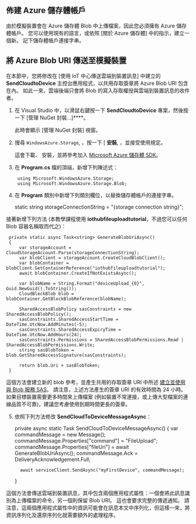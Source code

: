 ## 佈建 Azure 儲存體帳戶

由於模擬裝置會在 Azure 儲存體 Blob 中上傳檔案，因此您必須擁有 Azure 儲存體帳戶。 您可以使用現有的語言，或依照 [關於 Azure 儲存體] 中的指示，建立一個新。 記下儲存體帳戶連接字串。

## 將 Azure Blob URI 傳送至模擬裝置

在本節中，您將修改在 [使用 loT 中心傳送雲端到裝置訊息] 中建立的 **SendCloudtoDevice** 主控台應用程式，以共用存取簽章將 Azure Blob URI 包含在內。 如此一來，雲端後端只會將 Blob 的寫入存取權授與雲端到裝置訊息的收件者。

1. 在 Visual Studio 中，以滑鼠右鍵按一下 **SendCloudtoDevice** 專案，然後按一下 [管理 NuGet 封裝...]****。

    此時會顯示 [管理 NuGet 封裝] 視窗。

2. 搜尋 `WindowsAzure.Storage`, ，按一下 [ **安裝**, ，並接受使用規定。

    這會下載、 安裝，並將參考加入 [Microsoft Azure 儲存體 SDK](https://www.nuget.org/packages/WindowsAzure.Storage/)。

3. 在 **Program.cs** 檔的頂端，新增下列陳述式：

        using Microsoft.WindowsAzure.Storage;
        using Microsoft.WindowsAzure.Storage.Blob;

4. 在 **Program** 類別中新增下列類別欄位，以替換儲存體帳戶的連接字串。

     static string storageConnectionString = "{storage connection string}";

 接著新增下列方法 (本教學課程使用 **iothubfileuploadtutorial**，不過您可以任何 Blob 容器名稱取而代之)：

     private static async Task<string> GenerateBlobUriAsync()
     {
         var storageAccount = CloudStorageAccount.Parse(storageConnectionString);
         var blobClient = storageAccount.CreateCloudBlobClient();
         var blobContainer = blobClient.GetContainerReference("iothubfileuploadtutorial");
         await blobContainer.CreateIfNotExistsAsync();
    
         var blobName = String.Format("deviceUpload_{0}", Guid.NewGuid().ToString());
         CloudBlockBlob blob = blobContainer.GetBlockBlobReference(blobName);
    
         SharedAccessBlobPolicy sasConstraints = new SharedAccessBlobPolicy();
         sasConstraints.SharedAccessStartTime = DateTime.UtcNow.AddMinutes(-5);
         sasConstraints.SharedAccessExpiryTime = DateTime.UtcNow.AddHours(24);
         sasConstraints.Permissions = SharedAccessBlobPermissions.Read | SharedAccessBlobPermissions.Write;
         string sasBlobToken = blob.GetSharedAccessSignature(sasConstraints);
    
         return blob.Uri + sasBlobToken;
     }

 這個方法會建立新的 blob 參考，並產生共用的存取簽章 URI 中所述 [建立並使用與 Blob 服務 SAS](https://azure.microsoft.com/en-us/documentation/articles/storage-dotnet-shared-access-signature-part-2/)。 請注意，上述方法產生的簽章 URI 的有效時間為 24 小時。 如果目標裝置需要更多時間來上傳檔案 (例如裝置不常連接，或上傳大型檔案的連線品質不可靠)，建議您考慮使用到期時間更長的簽章。

5. 依照下列方法修改 **SendCloudToDeviceMessageAsync**：

     private async static Task SendCloudToDeviceMessageAsync()
     {
         var commandMessage = new Message();
         commandMessage.Properties["command"] = "FileUpload";
         commandMessage.Properties["fileUri"] = await GenerateBlobUriAsync();
         commandMessage.Ack = DeliveryAcknowledgement.Full;
    
         await serviceClient.SendAsync("myFirstDevice", commandMessage);
     }

 這個方法會傳送雲端到裝置訊息，其中包含兩個應用程式屬性：一個會將此訊息識別為上傳檔案的命令，另一個則保留 Blob URI。 這也會要求完整的傳遞通知。 請注意，這兩個應用程式屬性中的資訊可能會在訊息本文中序列化，但這樣一來，將資訊序列化及還原序列化就需要額外的處理程序。















[about azure storage]: https://azure.microsoft.com/en-us/documentation/articles/storage-create-storage-account/#create-a-storage-account 
[iot hub developer guide - c2d]: iot-hub-devguide.md#c2d 
[azure iot - service sdk nuget package]: https://www.nuget.org/packages/Microsoft.Azure.Devices/ 
[transient fault handling]: https://msdn.microsoft.com/en-us/library/hh680901(v=pandp.50).aspx 
[get started with iot hub]: iot-hub-csharp-csharp-getstarted.md 


